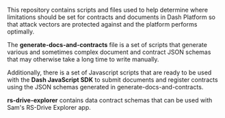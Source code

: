 This repository contains scripts and files used to help determine where limitations should be set for contracts and documents in Dash Platform so that attack vectors are protected against and the platform performs optimally.

The **generate-docs-and-contracts** file is a set of scripts that generate various and sometimes complex document and contract JSON schemas that may otherwise take a long time to write manually.

Additionally, there is a set of Javascript scripts that are ready to be used with the **Dash JavaScript SDK** to submit documents and register contracts using the JSON schemas generated in generate-docs-and-contracts.

**rs-drive-explorer** contains data contract schemas that can be used with Sam's RS-Drive Explorer app.
